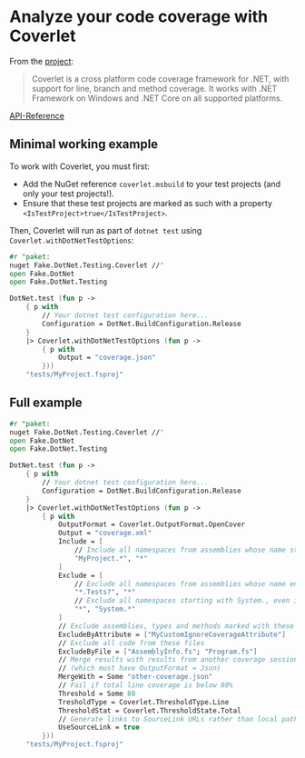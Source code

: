 # Analyze your code coverage with Coverlet

From the [project](https://github.com/tonerdo/coverlet):
> Coverlet is a cross platform code coverage framework for .NET, with support for line, branch and method coverage. It works with .NET Framework on Windows and .NET Core on all supported platforms.

[API-Reference](apidocs/v5/fake-dotnet-testing-coverlet.html)

## Minimal working example

To work with Coverlet, you must first:

* Add the NuGet reference `coverlet.msbuild` to your test projects (and only your test projects!).
* Ensure that these test projects are marked as such with a property `<IsTestProject>true</IsTestProject>`.

Then, Coverlet will run as part of `dotnet test` using `Coverlet.withDotNetTestOptions`:

```fsharp
#r "paket:
nuget Fake.DotNet.Testing.Coverlet //"
open Fake.DotNet
open Fake.DotNet.Testing

DotNet.test (fun p ->
    { p with 
        // Your dotnet test configuration here...
        Configuration = DotNet.BuildConfiguration.Release
    }
    |> Coverlet.withDotNetTestOptions (fun p ->
        { p with
            Output = "coverage.json"
        }))
    "tests/MyProject.fsproj"
```

## Full example

```fsharp
#r "paket:
nuget Fake.DotNet.Testing.Coverlet //"
open Fake.DotNet
open Fake.DotNet.Testing

DotNet.test (fun p ->
    { p with 
        // Your dotnet test configuration here...
        Configuration = DotNet.BuildConfiguration.Release
    }
    |> Coverlet.withDotNetTestOptions (fun p ->
        { p with
            OutputFormat = Coverlet.OutputFormat.OpenCover
            Output = "coverage.xml"
            Include = [
                // Include all namespaces from assemblies whose name starts with MyProject
                "MyProject.*", "*"
            ]
            Exclude = [
                // Exclude all namespaces from assemblies whose name ends with .Test or .Tests
                "*.Tests?", "*"
                // Exclude all namespaces starting with System., even in included assemblies
                "*", "System.*"
            ]
            // Exclude assemblies, types and methods marked with these attributes
            ExcludeByAttribute = ["MyCustomIgnoreCoverageAttribute"]
            // Exclude all code from these files
            ExcludeByFile = ["AssemblyInfo.fs"; "Program.fs"]
            // Merge results with results from another coverage session
            // (which must have OutputFormat = Json)
            MergeWith = Some "other-coverage.json"
            // Fail if total line coverage is below 80%
            Threshold = Some 80
            TresholdType = Coverlet.ThresholdType.Line
            ThresholdStat = Coverlet.ThresholdState.Total
            // Generate links to SourceLink URLs rather than local paths
            UseSourceLink = true
        }))
    "tests/MyProject.fsproj"
```
